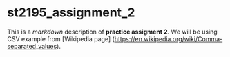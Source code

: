 # st2195_assignment_2

This is a *markdown* description of **practice assigment 2**.
We will be using CSV example from [Wikipedia page] (https://en.wikipedia.org/wiki/Comma-separated_values).
